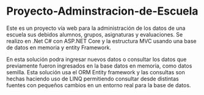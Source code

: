 # Proyecto-Adminstracion-de-Escuela
Este es un proyecto vía web para la administración de los datos de una escuela sus debidos alumnos, grupos, asignaturas y evaluaciones. Se realizo en .Net C# con ASP.NET Core y la estructura MVC usando una base de datos en memoria y entity Framework.

En esta solución podra ingresar nuevos datos o consultar los datos que previamente fueron ingresados en la base datos en memoria, como datos semilla.
Esta solución usa el ORM Entity framework y las consultas son hechas haciendo uso de LINQ permitiendo consultar desde distintas fuentes con pequeños cambios en un entorno real para la base de datos.
